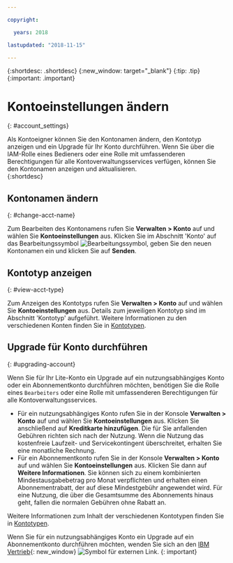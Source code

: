 ```yaml
---

copyright:

  years: 2018

lastupdated: "2018-11-15" 

---
```


{:shortdesc: .shortdesc}
{:new_window: target="_blank"}
{:tip: .tip}
{:important: .important}


# Kontoeinstellungen ändern
{: #account_settings}

Als Kontoeigner können Sie den Kontonamen ändern, den Kontotyp anzeigen und ein Upgrade für Ihr Konto durchführen. Wenn Sie über die IAM-Rolle eines Bedieners oder eine Rolle mit umfassenderen Berechtigungen für alle Kontoverwaltungsservices verfügen, können Sie den Kontonamen anzeigen und aktualisieren.   
{:shortdesc}


## Kontonamen ändern
{: #change-acct-name}

Zum Bearbeiten des Kontonamens rufen Sie **Verwalten > Konto** auf und wählen Sie **Kontoeinstellungen** aus. Klicken Sie im Abschnitt 'Konto' auf das Bearbeitungssymbol ![Bearbeitungssymbol](../icons/edit-tagging.svg), geben Sie den neuen Kontonamen ein und klicken Sie auf **Senden**.  


## Kontotyp anzeigen
{: #view-acct-type}

Zum Anzeigen des Kontotyps rufen Sie **Verwalten > Konto** auf und wählen Sie **Kontoeinstellungen** aus. Details zum jeweiligen Kontotyp sind im Abschnitt 'Kontotyp' aufgeführt. Weitere Informationen zu den verschiedenen Konten finden Sie in [Kontotypen](/docs/account/index.html#accounts).  


## Upgrade für Konto durchführen
{: #upgrading-account}

Wenn Sie für Ihr Lite-Konto ein Upgrade auf ein nutzungsabhängiges Konto oder ein Abonnementkonto durchführen möchten, benötigen Sie die Rolle eines `Bearbeiters` oder eine Rolle mit umfassenderen Berechtigungen für alle Kontoverwaltungsservices.  

* Für ein nutzungsabhängiges Konto rufen Sie in der Konsole **Verwalten > Konto** auf und wählen Sie **Kontoeinstellungen** aus. Klicken Sie anschließend auf **Kreditkarte hinzufügen**. Die für Sie anfallenden Gebühren richten sich nach der Nutzung. Wenn die Nutzung das kostenfreie Laufzeit- und Servicekontingent überschreitet, erhalten Sie eine monatliche Rechnung. 
* Für ein Abonnementkonto rufen Sie in der Konsole **Verwalten > Konto** auf und wählen Sie **Kontoeinstellungen** aus. Klicken Sie dann auf **Weitere Informationen**. Sie können sich zu einem kombinierten Mindestausgabebetrag pro Monat verpflichten und erhalten einen Abonnementrabatt, der auf diese Mindestgebühr angewendet wird. Für eine Nutzung, die über die Gesamtsumme des Abonnements hinaus geht, fallen die normalen Gebühren ohne Rabatt an.

Weitere Informationen zum Inhalt der verschiedenen Kontotypen finden Sie in [Kontotypen](/docs/account/index.html#accounts).  


Wenn Sie für ein nutzungsabhängiges Konto ein Upgrade auf ein Abonnementkonto durchführen möchten, wenden Sie sich an den [IBM Vertrieb](https://www.ibm.com/cloud-computing/bluemix/contact-us){: new_window} ![Symbol für externen Link](../icons/launch-glyph.svg "Symbol für externen Link"). {: important}
